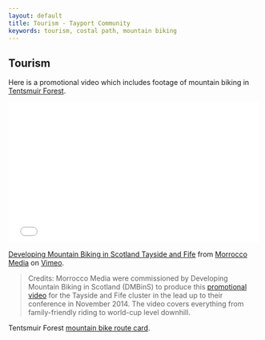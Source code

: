 ```yaml
---
layout: default
title: Tourism - Tayport Community
keywords: tourism, costal path, mountain biking
---
```

## Tourism

Here is a promotional video which includes footage of mountain biking in [Tentsmuir Forest](http://www.tentsmuir.org/").

<iframe src="//player.vimeo.com/video/111421346" width="500" height="281" frameborder="0" webkitallowfullscreen mozallowfullscreen allowfullscreen></iframe>

[Developing Mountain Biking in Scotland Tayside and Fife](http://vimeo.com/111421346) from [Morrocco Media](http://vimeo.com/morroccomedia) on [Vimeo](https://vimeo.com).

> Credits: Morrocco Media were commissioned by Developing Mountain Biking in Scotland (DMBinS) to produce this [promotional video](http://vimeo.com/111421346) for the Tayside and Fife cluster in the lead up to their conference in November 2014. The video covers everything from family-friendly riding to world-cup level downhill.

Tentsmuir Forest [mountain bike route card](http://www.tayport.org.uk/pdfs/fife_route_card_09_tentsmuir.pdf).

